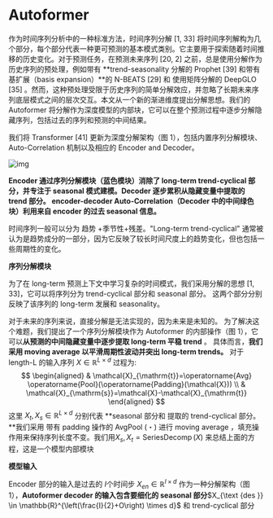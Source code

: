 # Autoformer

作为时间序列分析中的一种标准方法，时间序列分解 [1, 33] 将时间序列解构为几个部分，每个部分代表一种更可预测的基本模式类别。它主要用于探索随着时间推移的历史变化。对于预测任务，在预测未来序列 [20, 2] 之前，总是使用分解作为历史序列的预处理，例如带有 **trend-seasonality 分解的 Prophet [39] 和带有基扩展（basis expansion）**的 N-BEATS [29] 和 使用矩阵分解的 DeepGLO [35] 。然而，这种预处理受限于历史序列的简单分解效应，并忽略了长期未来序列底层模式之间的层次交互。本文从一个新的渐进维度提出分解思想。我们的 Autoformer 将分解作为深度模型的内部块，它可以在整个预测过程中逐步分解隐藏序列，包括过去的序列和预测的中间结果。

我们将 Transformer [41] 更新为深度分解架构（图 1），包括内置序列分解模块、Auto-Correlation 机制以及相应的 Encoder and Decoder。

![img](https://img-blog.csdnimg.cn/70ab912a1705487a83df332d022c52af.png)

**Encoder 通过序列分解模块（蓝色模块）消除了 long-term trend-cyclical 部分，并专注于 seasonal 模式建模。Decoder 逐步累积从隐藏变量中提取的 trend 部分。 encoder-decoder Auto-Correlation（Decoder 中的中间绿色块）利用来自 encoder 的过去 seasonal 信息。**

时间序列一般可以分为  趋势 +季节性+残差。"Long-term trend-cyclical" 通常被认为是趋势成分的一部分，因为它反映了较长时间尺度上的趋势变化，但也包括一些周期性的变化。

**序列分解模块**   

为了在 long-term 预测上下文中学习复杂的时间模式，我们采用分解的思想 [1, 33]，它可以将序列分为 trend-cyclical 部分和 seasonal 部分。 这两个部分分别反映了该序列的 long-term 发展和 seasonality。

对于未来的序列来说，直接分解是无法实现的，因为未来是未知的。 为了解决这个难题，我们提出了一个序列分解模块作为 Autoformer 的内部操作（图 1），它可以**从预测的中间隐藏变量中逐步提取 long-term 平稳 trend** 。 具体而言，**我们采用 moving average 以平滑周期性波动并突出 long-term trends。** 对于 length-L 的输入序列 $X \in \mathbb{R}^{L \times d}$ 过程为:
$$
\begin{aligned}
& \mathcal{X}_{\mathrm{t}}=\operatorname{Avg} \operatorname{Pool}(\operatorname{Padding}(\mathcal{X})) \\
& \mathcal{X}_{\mathrm{s}}=\mathcal{X}-\mathcal{X}_{\mathrm{t}}
\end{aligned}
$$
这里 $X_t, X_s \in \mathbb{R}^{L \times d}$ 分别代表 **seasonal 部分和 提取的 trend-cyclical 部分。**我们采用 带有 padding 操作的 AvgPool (・) 进行 moving average ，填充操作用来保持序列长度不变。我们用$X_s, X_t=\operatorname{SeriesDecomp}(X)$ 来总结上面的方程，这是一个模型内部模块

**模型输入**

Encoder 部分的输入是过去的 $I$个时间步 $X_{e n} \in \mathbb{R}^{I \times d}$ 作为一种分解架构（图 1），**Autoformer decoder 的输入包含要细化的 seasonal 部分**$X_{\text {des }} \in \mathbb{R}^{\left(\frac{I}{2}+O\right) \times d}$ 和 trend-cyclical 部分 

